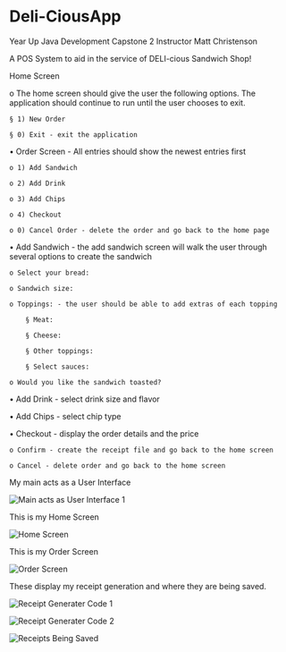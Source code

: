 # Deli-CiousApp
Year Up Java Development Capstone 2
Instructor Matt Christenson

A POS System to aid in the service of DELI-cious Sandwich Shop!

Home Screen

  o The home screen should give the user the following options. The
application should continue to run until the user chooses to exit.

    § 1) New Order
    
    § 0) Exit - exit the application
    
• Order Screen - All entries should show the newest entries first

    o 1) Add Sandwich
    
    o 2) Add Drink
    
    o 3) Add Chips
    
    o 4) Checkout
    
    o 0) Cancel Order - delete the order and go back to the home page
    
• Add Sandwich - the add sandwich screen will walk the user through
several options to create the sandwich

    o Select your bread:
    
    o Sandwich size:
    
    o Toppings: - the user should be able to add extras of each topping
    
        § Meat:
        
        § Cheese:
        
        § Other toppings:

        § Select sauces:
        
    o Would you like the sandwich toasted?
    
• Add Drink - select drink size and flavor

• Add Chips - select chip type

• Checkout - display the order details and the price

    o Confirm - create the receipt file and go back to the home screen
    
    o Cancel - delete order and go back to the home screen

My main acts as a User Interface

![Main acts as User Interface 1](https://github.com/user-attachments/assets/f78d9393-a106-48b8-9f14-e3b69033f01b)

This is my Home Screen

![Home Screen](https://github.com/user-attachments/assets/21158e84-32f5-4f08-89f8-6655ec00d67f)

This is my Order Screen

![Order Screen](https://github.com/user-attachments/assets/4fbe10f5-6abd-46fd-bea9-0e5f8add749d)


These display my receipt generation and where they are being saved.

![Receipt Generater Code 1](https://github.com/user-attachments/assets/05942d08-115a-46e9-8189-ce99d2b82d1a)


![Receipt Generater Code 2](https://github.com/user-attachments/assets/6ecba90e-54fc-4283-8c7f-65db12d08dfa)


![Receipts Being Saved](https://github.com/user-attachments/assets/765e9cbe-8343-49ab-8071-1c2177490a12)



